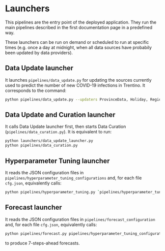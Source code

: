 # Launchers

This pipelines are the entry point of the deployed application. They run the main pipelines described in the first
documentation page in a predefined way.

These launchers can be run on demand or scheduled to run at specific times (e.g. once a day at midnight, when all data
sources have probabily been updated by data providers).

## Data Update launcher

It launches `pipelines/data_update.py` for updating the sources currently used to predict the number of new COVID-19
infections in Trentino. It corresponds to the command:

```bash
python pipelines/data_update.py --updaters ProvinceData, Holiday, RegionRisk, VaccinesAdministrationData, VaccinesDeliveryData, StringencyIndex
```

## Data Update and Curation launcher

It calls Data Update launcher first, then starts Data Curation (`pipelines/data_curation.py`). It is equivalent to run:

```bash
python launchers/data_update_launcher.py
python pipelines/data_curation.py
```

## Hyperparameter Tuning launcher

It reads the JSON configuration files in `pipelines/hyperparameter_tuning_configurations` and, for each file `cfg.json`,
equivalently calls:

```bash
python pipelines/hyperparameter_tuning.py `pipelines/hyperparameter_tuning_configurations/cfg.json`
```

## Forecast launcher

It reads the JSON configuration files in `pipelines/forecast_configuration` and, for each file `cfg.json`, equivalently
calls:

```bash
python pipelines/forecast.py pipelines/hyperparameter_tuning_configurations/cfg.json --steps 7
```

to produce 7-steps-ahead forecasts.